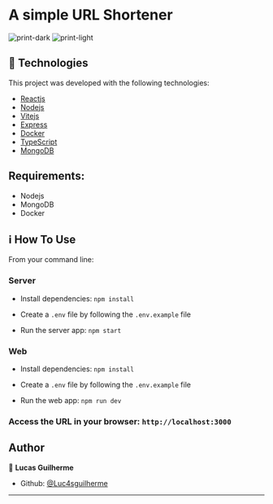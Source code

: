 # A simple URL Shortener

![print-dark](https://user-images.githubusercontent.com/29242243/160250409-d081a8d3-70ed-490a-b80e-81f3d959c807.png)
![print-light](https://user-images.githubusercontent.com/29242243/160250413-60702a3c-2a70-4f2f-9984-7d844bf8b814.png)


## 🚀 Technologies

This project was developed with the following technologies:

-  [Reactjs][reactjs]
-  [Nodejs][nodejs]
-  [Vitejs][vitejs]
-  [Express][express]
-  [Docker][docker]
-  [TypeScript][Typescript]
-  [MongoDB][mongodb]

## Requirements:
- Nodejs
- MongoDB
- Docker

## :information_source: How To Use

From your command line:

### Server
  - Install dependencies: `npm install`

  - Create a `.env` file by following the `.env.example` file

  - Run the server app: `npm start`

### Web
  - Install dependencies: `npm install`

  - Create a `.env` file by following the `.env.example` file

  - Run the web app: `npm run dev`

### Access the URL in your browser: `http://localhost:3000`

## Author

👤 **Lucas Guilherme**

- Github: [@Luc4sguilherme](https://github.com/Luc4sguilherme)

---

[nodejs]: https://nodejs.org/
[docker]: https://www.docker.com/
[reactjs]: https://pt-br.reactjs.org/
[vitejs]: https://vitejs.dev/
[express]: https://expressjs.com/
[typescript]: https://www.typescriptlang.org/
[mongodb]: https://www.mongodb.com/
